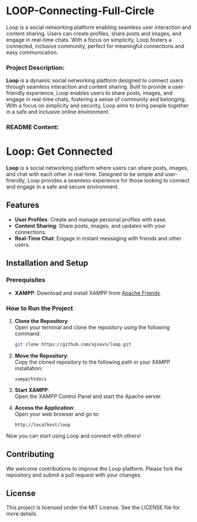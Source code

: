# LOOP-Connecting-Full-Circle
Loop is a social networking platform enabling seamless user interaction and content sharing. Users can create profiles, share posts and images, and engage in real-time chats. With a focus on simplicity, Loop fosters a connected, inclusive community, perfect for meaningful connections and easy communication.

### Project Description:

**Loop** is a dynamic social networking platform designed to connect users through seamless interaction and content sharing. Built to provide a user-friendly experience, Loop enables users to share posts, images, and engage in real-time chats, fostering a sense of community and belonging. With a focus on simplicity and security, Loop aims to bring people together in a safe and inclusive online environment.

### README Content:

# Loop: Get Connected

**Loop** is a social networking platform where users can share posts, images, and chat with each other in real-time. Designed to be simple and user-friendly, Loop provides a seamless experience for those looking to connect and engage in a safe and secure environment.

## Features
- **User Profiles**: Create and manage personal profiles with ease.
- **Content Sharing**: Share posts, images, and updates with your connections.
- **Real-Time Chat**: Engage in instant messaging with friends and other users.

## Installation and Setup

### Prerequisites
- **XAMPP**: Download and install XAMPP from [Apache Friends](https://www.apachefriends.org/index.html).

### How to Run the Project

1. **Clone the Repository**:  
   Open your terminal and clone the repository using the following command:
   ```bash
   git clone https://github.com/ajsevn/loop.git
   ```

2. **Move the Repository**:  
   Copy the cloned repository to the following path in your XAMPP installation:
   ```
   xampp/htdocs
   ```

3. **Start XAMPP**:  
   Open the XAMPP Control Panel and start the Apache server.

4. **Access the Application**:  
   Open your web browser and go to:
   ```
   http://localhost/loop
   ```

Now you can start using Loop and connect with others!

## Contributing
We welcome contributions to improve the Loop platform. Please fork the repository and submit a pull request with your changes.

## License
This project is licensed under the MIT License. See the LICENSE file for more details.
